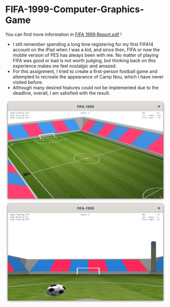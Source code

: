 # FIFA-1999-Computer-Graphics-Game

<object data="FIFA 1999 Report.pdf" type="application/pdf" width="100%" height="800px">
  <p>You can find more information in <a href="FIFA 1999 Report.pdf">FIFA 1999 Report.pdf</a> !</p>
</object>

- I still remember spending a long time registering for my first FIFA14 account on the iPad when I was a kid, and since
  then, FIFA or now the mobile version of PES has always been with me. No matter of playing FIFA was good or bad is not
  worth judging, but thinking back on this experience makes me feel nostalgic and amazed.
- For this assignment, I tried to create a first-person football game and attempted to recreate the appearance of Camp
  Nou, which I have never visited before.
- Although many desired features could not be implemented due to the deadline, overall, I am satisfied with the
  result.

![Bird's Eye View in FIFA 1999](./images/whole.png)
![First Eye View in FIFA 1999](./images/shoot.png)